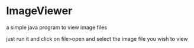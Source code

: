 # ImageViewer
a simple java program to view image files

just run it and click on file>open and select the image
file you wish to view
